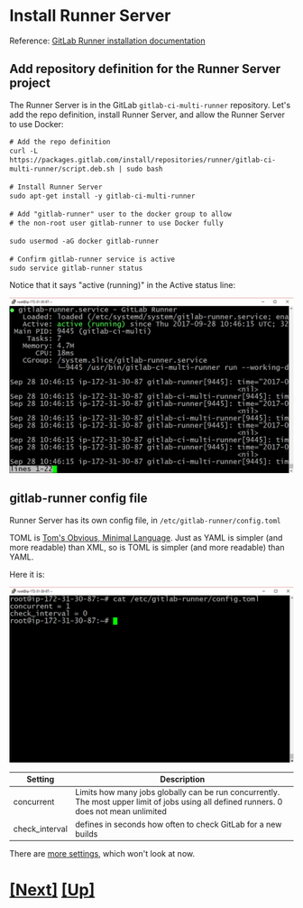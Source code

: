 # Install Runner Server

Reference: [GitLab Runner installation documentation](https://docs.gitlab.com/runner/install/linux-repository.html)


## Add repository definition for the Runner Server project

The Runner Server is in the GitLab `gitlab-ci-multi-runner` repository.
Let's add the repo definition, install Runner Server, and allow
the Runner Server to use Docker:


```console
# Add the repo definition
curl -L https://packages.gitlab.com/install/repositories/runner/gitlab-ci-multi-runner/script.deb.sh | sudo bash

# Install Runner Server
sudo apt-get install -y gitlab-ci-multi-runner

# Add "gitlab-runner" user to the docker group to allow
# the non-root user gitlab-runner to use Docker fully

sudo usermod -aG docker gitlab-runner

# Confirm gitlab-runner service is active
sudo service gitlab-runner status
```
Notice that it says "active (running)" in the Active status line:

![runner service is active](img/runner_service_active.png)

## gitlab-runner config file

Runner Server has its own config file, in `/etc/gitlab-runner/config.toml`

TOML is [Tom's Obvious, Minimal Language](https://github.com/toml-lang/toml). 
Just as YAML is simpler (and more readable) than XML, so is TOML is simpler 
(and more readable) than YAML.

Here it is:

![runner config file](img/gitlab_runner_config_file.png)

| Setting | Description |
|---------|-------------|
| concurrent | Limits how many jobs globally can be run concurrently. The most upper limit of jobs using all defined runners. 0 does not mean unlimited |
| check_interval | defines in seconds how often to check GitLab for a new builds |

There are [more settings](https://gitlab.com/gitlab-org/gitlab-ci-multi-runner/blob/master/docs/configuration/advanced-configuration.md), which won't look at now.

# [[Next]](21-install-build-and-test-tools.md) [[Up]](README.md)
